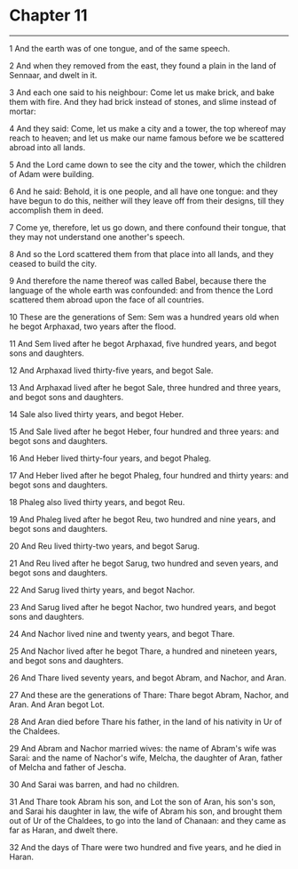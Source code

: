 # Chapter 11

***

1 And the earth was of one tongue, and of the same speech.

2 And when they removed from the east, they found a plain in the land of Sennaar, and dwelt in it.

3 And each one said to his neighbour: Come let us make brick, and bake them with fire. And they had brick instead of stones, and slime instead of mortar:

4 And they said: Come, let us make a city and a tower, the top whereof may reach to heaven; and let us make our name famous before we be scattered abroad into all lands.

5 And the Lord came down to see the city and the tower, which the children of Adam were building.

6 And he said: Behold, it is one people, and all have one tongue: and they have begun to do this, neither will they leave off from their designs, till they accomplish them in deed.

7 Come ye, therefore, let us go down, and there confound their tongue, that they may not understand one another's speech.

8 And so the Lord scattered them from that place into all lands, and they ceased to build the city.

9 And therefore the name thereof was called Babel, because there the language of the whole earth was confounded: and from thence the Lord scattered them abroad upon the face of all countries.

10 These are the generations of Sem: Sem was a hundred years old when he begot Arphaxad, two years after the flood.

11 And Sem lived after he begot Arphaxad, five hundred years, and begot sons and daughters.

12 And Arphaxad lived thirty-five years, and begot Sale.

13 And Arphaxad lived after he begot Sale, three hundred and three years, and begot sons and daughters.

14 Sale also lived thirty years, and begot Heber.

15 And Sale lived after he begot Heber, four hundred and three years: and begot sons and daughters.

16 And Heber lived thirty-four years, and begot Phaleg.

17 And Heber lived after he begot Phaleg, four hundred and thirty years: and begot sons and daughters.

18 Phaleg also lived thirty years, and begot Reu.

19 And Phaleg lived after he begot Reu, two hundred and nine years, and begot sons and daughters.

20 And Reu lived thirty-two years, and begot Sarug.

21 And Reu lived after he begot Sarug, two hundred and seven years, and begot sons and daughters.

22 And Sarug lived thirty years, and begot Nachor.

23 And Sarug lived after he begot Nachor, two hundred years, and begot sons and daughters.

24 And Nachor lived nine and twenty years, and begot Thare.

25 And Nachor lived after he begot Thare, a hundred and nineteen years, and begot sons and daughters.

26 And Thare lived seventy years, and begot Abram, and Nachor, and Aran.

27 And these are the generations of Thare: Thare begot Abram, Nachor, and Aran. And Aran begot Lot.

28 And Aran died before Thare his father, in the land of his nativity in Ur of the Chaldees.

29 And Abram and Nachor married wives: the name of Abram's wife was Sarai: and the name of Nachor's wife, Melcha, the daughter of Aran, father of Melcha and father of Jescha.

30 And Sarai was barren, and had no children.

31 And Thare took Abram his son, and Lot the son of Aran, his son's son, and Sarai his daughter in law, the wife of Abram his son, and brought them out of Ur of the Chaldees, to go into the land of Chanaan: and they came as far as Haran, and dwelt there.

32 And the days of Thare were two hundred and five years, and he died in Haran.

